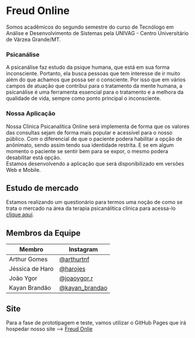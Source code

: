 # Freud Online
Somos acadêmicos do segundo semestre do curso de Tecnólogo em Análise e Desenvolvimento de Sistemas pela UNIVAG - Centro Universitário de Várzea Grande/MT.
### Psicanálise
A psicanálise faz estudo da psique humana, que está em sua forma inconsciente. Portanto, ela busca pessoas que tem interesse de ir muito além do que achamos que possa ser o consciente. Por isso que em vários campos de atuação que contribui para o tratamento da mente humana, a psicanálise é uma ferramenta essencial para o tratamento e a melhora da qualidade de vida, sempre como ponto principal o inconsciente.

### Nossa Aplicação
Nossa Clínica Psicanalítica Online será implementa de forma que os valores das consultas sejam de forma mais popular e acessível para o nosso público. Com o diferencial de que o paciente podera habilitar a opção de anônimato, sendo assim tendo sua identidade restrita. E se em algum momento o paciente se sentir bem para se expor, o mesmo podera desabilitar está opção.  
Estamos desenvolvendo a aplicação que será disponíbilizado em versões Web e Mobile.

## Estudo de mercado
Estamos realizando um questionário para termos uma noção de como se trata o mercado na área da terapia psicanálitica clínica para acessa-lo [clique aqui](https://forms.gle/jtHCS3YKz5KpyWj69).

## Membros da Equipe
Membro | Instagram
---|---
Arthur Gomes | [@arthurtnf](https://www.instagram.com/arthurtnf/)
Jéssica de Haro |[@harojes](https://www.instagram.com/harojes/)
João Ygor | [@joaoygor.r](https://www.instagram.com/joaoygor.r/)
Kayan Brandão | [@kayan_brandao](https://www.instagram.com/kayan_brandao/)

## Site
Para a fase de prototipagem e teste, vamos utilizar o GitHub Pages que irá hospedar nosso site --> [Freud Onlie](https://kayanbrandao.github.io/freud-online/)